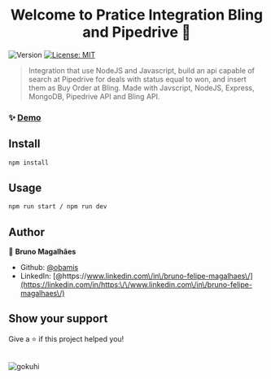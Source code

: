 <h1 align="center">Welcome to Pratice Integration Bling and Pipedrive 👋</h1>
<p>
  <img alt="Version" src="https://img.shields.io/badge/version-1.0-blue.svg?cacheSeconds=2592000" />
  <a href="#" target="_blank">
    <img alt="License: MIT" src="https://img.shields.io/badge/License-MIT-yellow.svg" />
  </a>
</p>

> Integration that use NodeJS and Javascript, build an api capable of search at Pipedrive for deals with status equal to won, and insert them as Buy Order at Bling. Made with Javscript, NodeJS, Express, MongoDB, Pipedrive API and Bling API.

### ✨ [Demo](https://praticeintegration.herokuapp.com/{requisition})

## Install

```sh
npm install 
```

## Usage

```sh
npm run start / npm run dev
```

## Author

👤 **Bruno Magalhães**

* Github: [@obamis](https://github.com/obamis)
* LinkedIn: [@https:\/\/www.linkedin.com\/in\/bruno-felipe-magalhaes\/](https://linkedin.com/in/https:\/\/www.linkedin.com\/in\/bruno-felipe-magalhaes\/)

## Show your support

Give a ⭐️ if this project helped you!

<br>![gokuhi](https://user-images.githubusercontent.com/56206316/136019861-1f732108-d935-49ba-b03a-fc6fbf48fcaa.jpg)

